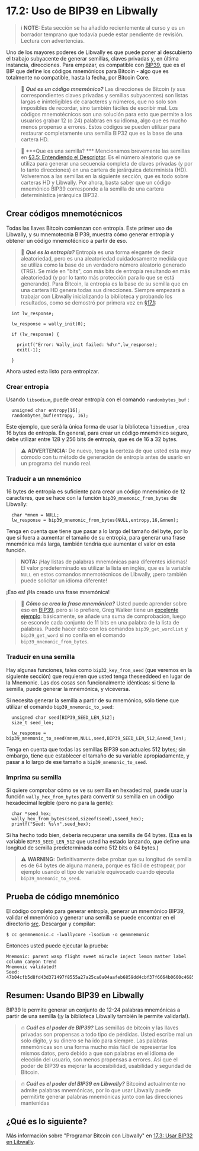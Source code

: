 # 17.2: Uso de BIP39 en Libwally

> :information_source: **NOTE:** Esta sección se ha añadido recientemente al curso y es un borrador temprano que todavía puede estar pendiente de revisión. Lectura con advertencias.

Uno de los mayores poderes de Libwally es que puede poner al descubierto el trabajo subyacente de generar semillas, claves privadas y, en última instancia, direcciones. Para empezar, es compatible con [BIP39](https://github.com/bitcoin/bips/blob/master/bip-0039.mediawiki), que es el BIP que define los códigos mnemónicos para Bitcoin - algo que es totalmente no compatible, hasta la fecha, por Bitcoin Core.
> :book: ***Qué es un código mnemónico?*** Las direcciones de Bitcoin (y sus correspondientes claves privadas y semillas subyacentes) son listas largas e ininteligibles de caracteres y números, que no solo son imposibles de recordar, sino también fáciles de escribir mal. Los códigos mnemotécnicos son una solución para esto que permite a los usuarios grabar 12 (o 24) palabras en su idioma, algo que es mucho menos propenso a errores. Estos códigos se pueden utilizar para restaurar completamente una semilla BIP32 que es la base de una cartera HD.

> :book: ***Que es una semilla? *** Mencionamos brevemente las semillas en [§3.5: Entendiendo el Descriptor](03_5_Entendiendo_El_Descriptor.md). Es el número aleatorio que se utiliza para generar una secuencia completa de claves privadas (y por lo tanto direcciones) en una cartera de jerárquica determinista (HD). Volveremos a las semillas en la siguiente sección, que es todo sobre carteras HD y Libwally. Por ahora, basta saber que un código mnemónico BIP39 corresponde a la semilla de una cartera determinística jerárquica BIP32.

## Crear códigos mnemotécnicos

Todas las llaves Bitcoin comienzan con entropía. Este primer uso de Libwally, y su mnemotecnia BIP39, muestra cómo generar entropía y obtener un código mnemotécnico a partir de eso.

> :book: ***Qué es la entropía?*** Entropía es una forma elegante de decir aleatoriedad, pero es una aleatoriedad cuidadosamente medida que se utiliza como la base de un verdadero número aleatorio generado (TRG). Se mide en "bits", con más bits de entropía resultando en más aleatoriedad (y por lo tanto más protección para lo que se está generando). Para Bitcoin, la entropía es la base de su semilla que en una cartera HD genera todas sus direcciones.
Siempre empezará a trabajar con Libwally inicializando la biblioteca y probando los resultados, como se demostró por primera vez en [§17.1](17_1_Configurando_Libwally.md):
```
  int lw_response;

  lw_response = wally_init(0);

  if (lw_response) {

    printf("Error: Wally_init failed: %d\n",lw_response);
    exit(-1);
    
  }
```
Ahora usted esta listo para entropizar.

### Crear entropía

Usando `libsodium`, puede crear entropía con el comando `randombytes_buf` :
```
  unsigned char entropy[16];  
  randombytes_buf(entropy, 16);
```
Este ejemplo, que será la única forma de usar la biblioteca `libsodium` , crea 16 bytes de entropía. En general, para crear un código mnemónico seguro, debe utilizar entre 128 y 256 bits de entropía, que es de 16 a 32 bytes.

>:warning: **ADVERTENCIA:** De nuevo, tenga la certeza de que usted esta muy cómodo con tu método de generación de entropía antes de usarlo en un programa del mundo real.

### Traducir a un mnemónico

16 bytes de entropía es suficiente para crear un código mnemónico de 12 caracteres, que se hace con la función `bip39_mnemonic_from_bytes` de Libwally:
```
  char *mnem = NULL;
  lw_response = bip39_mnemonic_from_bytes(NULL,entropy,16,&mnem);
```
Tenga en cuenta que tiene que pasar a lo largo del tamaño del byte, por lo que si fuera a aumentar el tamaño de su entropía, para generar una frase mnemónica más larga, también tendría que aumentar el valor en esta función.

> **NOTA:** ¡Hay listas de palabras mnemónicas para diferentes idiomas! El valor predeterminado es utilizar la lista en inglés, que es la variable `NULL` en estos comandos mnemotécnicos de Libwally, ¡pero también puede solicitar un idioma diferente!

¡Eso es! ¡Ha creado una frase mnemónica!

>:book: ***Cómo se crea la frase mnemónica?*** Usted puede aprender sobre eso en [BIP39](https://github.com/bitcoin/bips/blob/master/bip-0039.mediawiki), pero si lo prefiere, Greg Walker tiene un [excelente ejemplo](https://learnmeabitcoin.com/technical/mnemonic): básicamente, se añade una suma de comprobación, luego se esconde cada conjunto de 11 bits en una palabra de la lista de palabras. Puede hacer esto con los comandos `bip39_get_wordlist` y `bip39_get_word` si no confía en el comando `bip39_mnemonic_from_bytes`.

### Traducir en una semilla

Hay algunas funciones, tales como `bip32_key_from_seed` (que veremos en la siguiente sección) que requieren que usted tenga theseeddeed en lugar de la Mnemonic. Las dos cosas son funcionalmente idénticas: si tiene la semilla, puede generar la mnemónica, y viceversa.

Si necesita generar la semilla a partir de su mnemónico, sólo tiene que utilizar el comando `bip39_mnemonic_to_seed`:

```
  unsigned char seed[BIP39_SEED_LEN_512];
  size_t seed_len;
  
  lw_response = bip39_mnemonic_to_seed(mnem,NULL,seed,BIP39_SEED_LEN_512,&seed_len);
```
Tenga en cuenta que todas las semillas BIP39 son actuales 512 bytes; sin embargo, tiene que establecer el tamaño de su variable apropiadamente, y pasar a lo largo de ese tamaño a `bip39_mnemonic_to_seed`.

### Imprima su semilla

Si quiere comprobar cómo se ve su semilla en hexadecimal, puede usar la función `wally_hex_from_bytes` para convertir su semilla en un código hexadecimal legible (pero no para la gente):

```
  char *seed_hex;
  wally_hex_from_bytes(seed,sizeof(seed),&seed_hex);
  printf("Seed: %s\n",seed_hex);
```
Si ha hecho todo bien, debería recuperar una semilla de 64 bytes. (Esa es la variable `BIP39_SEED_LEN_512` que usted ha estado lanzando, que define una longitud de semilla predeterminada como 512 bits o 64 bytes.)

> :warning: **WARNING:** Definitivamente debe probar que su longitud de semilla es de 64 bytes de alguna manera, porque es fácil de estropear, por ejemplo usando el tipo de variable equivocado cuando ejecuta `bip39_mnemonic_to_seed`.

## Prueba de código mnemónico

El código completo para generar entropía, generar un mnemónico BIP39, validar el mnemónico y generar una semilla se puede encontrar en el directorio [src](src/16_2_genmnemonic.c). Descargar y compilar:
```
$ cc genmnemonic.c -lwallycore -lsodium -o genmnemonic
```
Entonces usted puede ejecutar la prueba:
```
Mnemonic: parent wasp flight sweet miracle inject lemon matter label column canyon trend
Mnemonic validated!
Seed: 47b04cfb5d8fd43d371497f8555a27a25ca0a04aafeb6859dd4cbf37f6664b0600c4685c1efac29c082b1df29081f7a46f94a26f618fc6fd38d8bc7b6cd344c7
```
## Resumen: Usando BIP39 en Libwally

BIP39 le permite generar un conjunto de 12-24 palabras mnemónicas a partir de una semilla (¡y la biblioteca Libwally también le permite validarla!).

> :fire: ***Cuál es el poder de BIP39?*** Las semillas de bitcoin y las llaves privadas son propensas a todo tipo de pérdidas. Usted escribe mal un solo dígito, y su dinero se ha ido para siempre. Las palabras mnemónicas son una forma mucho más fácil de representar los mismos datos, pero debido a que son palabras en el idioma de elección del usuario, son menos propensas a errores. Asi que el poder de BIP39 es mejorar la accesibilidad, usabilidad y seguridad de Bitcoin.

> :fire: ***Cuál es el poder del BIP39 en Libwally?*** Bitcoind actualmente no admite palabras mnemónicas, por lo que usar Libwally puede permitirte generar palabras mnemónicas junto con las direcciones mantenidas

## ¿Qué es lo siguiente?

Más información sobre "Programar Bitcoin con Libwally" en [17.3: Usar BIP32 en Libwally](17_3_Usando_BIP32_en_Libwally.md).
